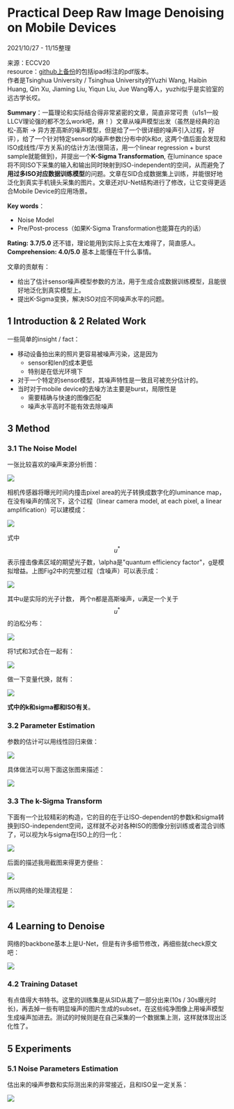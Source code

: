 # Practical Deep Raw Image Denoising on Mobile Devices  

2021/10/27 - 11/15整理  

来源：ECCV20  
resource：[github上备份](https://github.com/YouCaiJun98/YouCaiJun98.github.io/blob/master/articles/CV/Denoising/Practical%20Deep%20Raw%20Image%20Denoising%20on%20Mobile%20Devi.pdf)的包括ipad标注的pdf版本。  
作者是Tsinghua University / Tsinghua University的Yuzhi Wang, Haibin Huang, Qin Xu, Jiaming Liu, Yiqun Liu, Jue Wang等人，yuzhi似乎是实验室的远古学长哎。  

**Summary**：一篇理论和实际结合得非常紧密的文章，简直非常可贵（u1s1一般LLCV理论强的都不怎么work吧，麻！）文章从噪声模型出发（虽然是经典的泊松-高斯 -> 异方差高斯的噪声模型，但是给了一个很详细的噪声引入过程，好评），给了一个针对特定sensor的噪声参数(分布中的k和$\sigma$, 这两个值后面会发现和ISO成线性/平方关系)的估计方法(很简洁，用一个linear regression + burst sample就能做到)，并提出一个**K-Sigma Transformation**, 在luminance space将不同ISO下采集的输入和输出同时映射到ISO-independent的空间，从而避免了**用过多ISO对应数据训练模型**的问题。文章在SID合成数据集上训练，并能很好地泛化到真实手机镜头采集的图片。文章还对U-Net结构进行了修改，让它变得更适合Mobile Device的应用场景。         

**Key words**：  
* Noise Model  
* Pre/Post-process（如果K-Sigma Transformation也能算在内的话）

**Rating: 3.7/5.0** 还不错，理论能用到实际上实在太难得了，简直感人。  
**Comprehension: 4.0/5.0** 基本上能懂在干什么事情。   

文章的贡献有：  
* 给出了估计sensor噪声模型参数的方法，用于生成合成数据训练模型，且能很好地泛化到真实模型上。  
* 提出K-Sigma变换，解决ISO对应不同噪声水平的问题。  

## 1 Introduction & 2 Related Work   
一些简单的insight / fact：  
* 移动设备拍出来的照片更容易被噪声污染，这是因为  
    * sensor和len的成本更低  
    * 特别是在低光环境下  
* 对于一个特定的sensor模型，其噪声特性是一致且可被充分估计的。  
* 当时对于mobile device的去噪方法主要是burst，局限性是  
    * 需要精确与快速的图像匹配  
    * 噪声水平高时不能有效去除噪声  

## 3 Method  
### 3.1 The Noise Model  
一张比较喜欢的噪声来源分析图：  

![](https://raw.githubusercontent.com/YouCaiJun98/MyPicBed/main/imgs/202111150002.png)  

相机传感器将曝光时间内撞击pixel area的光子转换成数字化的luminance map，在没有噪声的情况下，这个过程（linear camera model, at each pixel, a linear amplification）可以建模成：  

![](https://raw.githubusercontent.com/YouCaiJun98/MyPicBed/main/imgs/202111150003.png)  

式中$$u^*$$表示撞击像素区域的期望光子数，\alpha是"quantum efficiency factor"，g是模拟增益。上图Fig2中的完整过程（含噪声）可以表示成：  

![](https://raw.githubusercontent.com/YouCaiJun98/MyPicBed/main/imgs/202111150004.png)  

其中u是实际的光子计数， 两个n都是高斯噪声，u满足一个关于$$u^*$$的泊松分布：  

![](https://raw.githubusercontent.com/YouCaiJun98/MyPicBed/main/imgs/202111150005.png)  

将1式和3式合在一起有：  

![](https://raw.githubusercontent.com/YouCaiJun98/MyPicBed/main/imgs/202111150006.png)  

做一下变量代换，就有：  

![](https://raw.githubusercontent.com/YouCaiJun98/MyPicBed/main/imgs/202111150007.png)  

**式中的k和sigma都和ISO有关**。  

### 3.2 Parameter Estimation  
参数的估计可以用线性回归来做：  

![](https://raw.githubusercontent.com/YouCaiJun98/MyPicBed/main/imgs/202111150008.png)  

具体做法可以用下面这张图来描述：  

![](https://raw.githubusercontent.com/YouCaiJun98/MyPicBed/main/imgs/202111150009.png)  

### 3.3 The k-Sigma Transform  
下面有一个比较精彩的构造，它的目的在于让ISO-dependent的参数k和sigma转换到ISO-independent空间，这样就不必对各种ISO的图像分别训练或者混合训练了，可以视为k与sigma在ISO上的归一化：  

![](https://raw.githubusercontent.com/YouCaiJun98/MyPicBed/main/imgs/202111150010.png)  

后面的描述我用截图来得更方便些：  

![](https://raw.githubusercontent.com/YouCaiJun98/MyPicBed/main/imgs/202111150011.png)  

所以网络的处理流程是：  

![](https://raw.githubusercontent.com/YouCaiJun98/MyPicBed/main/imgs/202111150012.png)  

## 4 Learning to Denoise  
网络的backbone基本上是U-Net，但是有许多细节修改，再细些就check原文吧：  

![](https://raw.githubusercontent.com/YouCaiJun98/MyPicBed/main/imgs/202111150013.png)  

### 4.2 Training Dataset  
有点值得大书特书。这里的训练集是从SID从裁了一部分出来(10s / 30s曝光时长)，再去掉一些有明显噪声的图片生成的subset，在这些纯净图像上用噪声模型生成噪声加进去。测试的时候则是在自己采集的一个数据集上测，这样就体现出泛化性了。  

## 5 Experiments  
### 5.1 Noise Parameters Estimation  
估出来的噪声参数和实际测出来的非常接近，且和ISO呈一定关系：  

![](https://raw.githubusercontent.com/YouCaiJun98/MyPicBed/main/imgs/202111150014.png)  

